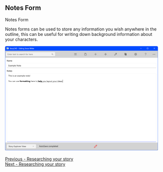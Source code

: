 ## Notes Form ##
Notes Form

Notes forms can be used to store any information you wish anywhere in the outline, this can be useful for writing down background information about your characters.


![](NotesElement.png)
 <br/>
 <br/>
[Previous - Researching your story](Researching_your_story.md) <br/>
[Next - Researching your story](Researching_your_story.md) <br/>
